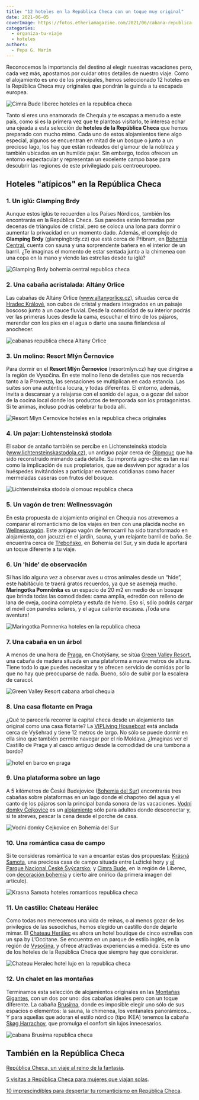 ```yaml
---
title: "12 hoteles en la República Checa con un toque muy original"
date: 2021-06-05
coverImage: https://fotos.etheriamagazine.com/2021/06/cabana-republica-checa.jpg
categories: 
  - organiza-tu-viaje
  - hoteles
authors: 
  - Pepa G. Marín
---
```


Reconocemos la importancia del destino al elegir nuestras vacaciones pero, cada vez más, 
apostamos por cuidar otros detalles de nuestro viaje. Como el alojamiento es uno de los 
principales, hemos seleccionado 12 hoteles en la República Checa muy originales que 
pondrán la guinda a tu escapada europea. 

![Cimra Bude liberec hoteles en la republica checa](https://fotos.etheriamagazine.com/2021/06/chequia-hotel-Cimra-bude.jpg "© Cimra Bude, en la región de Liberec.")

Tanto si eres una enamorada de Chequia y te escapas a menudo a este país, como si es la 
primera vez que te planteas visitarlo, te interesa echar una ojeada a esta selección de 
**hoteles de la República Checa** que hemos preparado con mucho mimo. Cada uno de estos 
alojamientos tiene algo especial, algunos se encuentran en mitad de un bosque o junto a 
un precioso lago, los hay que están rodeados del glamour de la nobleza y también 
ubicados en un humilde pajar. Sin embargo, todos ofrecen un entorno espectacular y 
representan un excelente campo base para descubrir las regiones de este privilegiado 
país centroeuropeo. 

## Hoteles "atípicos" en la República Checa

### 1\. Un iglú: Glamping Brdy

Aunque estos iglús te recuerden a los Países Nórdicos, también los encontrarás en la 
República Checa. Sus paredes están formadas por decenas de triángulos de cristal, pero 
se coloca una lona para dormir o aumentar la privacidad en un momento dado. Además, el 
complejo de **Glamping Brdy** (glampingbrdy.cz) que está cerca de Příbram, en [Bohemia 
Central](https://www.visitczechrepublic.com/es-ES/Destinations/Central-Bohemia), cuenta 
con sauna y una sorprendente bañera en el interior de un barril. ¿Te imaginas el momento 
de estar sentada junto a la chimenea con una copa en la mano y viendo las estrellas 
desde tu iglú? 

![Glamping Brdy bohemia central republica checa](https://fotos.etheriamagazine.com/2021/06/hoteles-republica-checa-Glamping-Brdy.jpg "© Glamping Brdy, en Bohemia Central.")

### 2\. Una cabaña acristalada: Altány Orlice

Las cabañas de Altány Orlice (www.altanyorlice.cz), situadas cerca de [Hradec 
Králové](https://www.visitczechrepublic.com/es-ES/Things-to-Do/Places/Landmarks/Cities/t-hradec-kralove), 
son cubos de cristal y madera integrados en un paisaje boscoso junto a un cauce fluvial. 
Desde la comodidad de su interior podrás ver las primeras luces desde la cama, escuchar 
el trino de los pájaros, merendar con los pies en el agua o darte una sauna finlandesa 
al anochecer. 

![cabanas republica checa Altany Orlice](https://fotos.etheriamagazine.com/2021/06/hoteles-republica-checa-Altany-Orlice.jpg "© Altány Orlice, cerca de Hradec Králové.")

### 3\. Un molino: Resort Mlýn Černovice

Para dormir en el **Resort Mlýn Černovice** (resortmlyn.cz) hay que dirigirse a la 
región de Vysočina. En este molino lleno de detalles que nos recuerda tanto a la 
Provenza, las sensaciones se multiplican en cada estancia. Las suites son una auténtica 
locura, y todas diferentes. El entorno, además, invita a descansar y a relajarse con el 
sonido del agua, o a gozar del sabor de la cocina local donde los productos de temporada 
son los protagonistas. Si te animas, incluso podrás celebrar tu boda allí. 

![Resort Mlyn Cernovice hoteles en la republica checa originales](https://fotos.etheriamagazine.com/2021/06/hoteles-en-chequia-molino.jpg "© Resort Mlýn Černovice.")

### 4\. Un pajar: Lichtensteinská stodola

El sabor de antaño también se percibe en Lichtensteinská stodola 
(www.lichtensteinskastodola.cz), un antiguo pajar cerca de [Olomouc](https://www.visitczechrepublic.com/es-ES/Things-to-Do/Places/Landmarks/Cities/t-olomouc) 
que ha sido reconstruido mimando cada detalle. Su impronta agro-chic es tan real como la 
implicación de sus propietarios, que se desviven por agradar a los huéspedes 
invitándoles a participar en tareas cotidianas como hacer mermeladas caseras con frutos 
del bosque. 

![Lichtensteinska stodola olomouc republica checa](https://fotos.etheriamagazine.com/2021/06/hoteles-republica-checa-Lichtensteinska-Stodola.jpg "© Lichtensteinská stodola, cerca de Olomouc.")

### 5\. Un vagón de tren: Wellnessvagón

En esta propuesta de alojamiento original en Chequia nos atrevemos a comparar el 
romanticismo de los viajes en tren con una plácida noche en [Wellnessvagón](https://wellnesslive.cz/vagon/). 
Este antiguo vagón de ferrocarril ha sido transformado en alojamiento, con jacuzzi en el 
jardín, sauna, y un relajante barril de baño. Se encuentra cerca de [Třeboňsko](https://www.visitczechrepublic.com/es-ES/Things-to-Do/Places/Summer-Sports/Hiking-and-Nordic-Walking/a-trebonsko), 
en Bohemia del Sur, y sin duda le aportará un toque diferente a tu viaje. 

### 6\. Un 'hide' de observación

Si has ido alguna vez a observar aves u otros animales desde un “hide”, este habitáculo 
te traerá gratos recuerdos, ya que se asemeja mucho. **Maringotka Pomněnka** es un 
espacio de 20 m2 en medio de un bosque que brinda todas las comodidades: cama amplia, 
edredón con relleno de lana de oveja, cocina completa y estufa de hierro. Eso sí, sólo 
podrás cargar el móvil con paneles solares, y el agua caliente escasea. ¡Toda una 
aventura! 

![Maringotka Pomnenka hoteles en la republica checa](https://fotos.etheriamagazine.com/2021/06/chequia-Maringotka-Pomnenka.jpg "© Maringotka Pomněnka.")

### 7\. Una cabaña en un árbol

A menos de una hora de [Praga](https://www.visitczechrepublic.com/es-ES/Things-to-Do/Places/Landmarks/Cities/a-prague-beauty), 
en Chotýšany, se sitúa [Green Valley 
Resort](http://www.green-valley.cz/resort-green-valley/?lang=es), una cabaña de madera 
situada en una plataforma a nueve metros de altura. Tiene todo lo que puedes necesitar y 
te ofrecen servicio de comidas por lo que no hay que preocuparse de nada. Bueno, sólo de 
subir por la escalera de caracol. 

![Green Valley Resort cabana arbol chequia](https://fotos.etheriamagazine.com/2021/06/chequia-GreenValleyResort.jpg "Green Valley Resort, cerca de Praga.")

### 8\. Una casa flotante en Praga  

¿Qué te parecería recorrer la capital checa desde un alojamiento tan original como una 
casa flotante? La [VIPLiving Houseboat](http://www.vipliving.cz/) está anclada cerca de 
Vyšehrad y tiene 12 metros de largo. No sólo se puede dormir en ella sino que también 
permite navegar por el río Moldava. ¿Imaginas ver el Castillo de Praga y al casco 
antiguo desde la comodidad de una tumbona a bordo? 

![hotel en barco en praga](https://fotos.etheriamagazine.com/2021/06/hoteles-praga-originales-VIPLiving-HouseBoat.jpg "©VIP Living Houseboat, un casa flotante en Praga.")

### 9\. Una plataforma sobre un lago

A 5 kilómetros de České Budejovice ([Bohemia del 
Sur](https://www.visitczechrepublic.com/es-ES/Destinations/South-Bohemia)) encontrarás 
tres cabañas sobre plataformas en un lago donde el chapoteo del agua y el canto de los 
pájaros son la principal banda sonora de las vacaciones. [Vodní domky 
Čejkovice](https://www.vodnidomkycejkovice.cz/en/introduction/) es un [alojamiento](https://www.amazingplaces.cz/en/amazing-places/vodni-domky-cejkovice-419) 
sólo para adultos donde desconectar y, si te atreves, pescar la cena desde el porche de 
casa. 

![Vodni domky Cejkovice en Bohemia del Sur](https://fotos.etheriamagazine.com/2021/06/chequia-Vodní-domky-Cejkovice.jpg "© Vodní domky Čejkovice, en Bohemia del Sur.")

### 10\. Una romántica casa de campo

Si te consideras romántica te van a encantar estas dos propuestas: [Krásná 
Samota](https://krasnasamota.cz/), una preciosa casa de campo situada entre Lužické hory 
y [el Parque Nacional České 
Švýcarsko](https://www.visitczechrepublic.com/es-ES/Things-to-Do/Places/Nature/Protected-Areas-and-National-Parks/c-bohemian-switzerland-national-park); 
y [Cimra Bude](https://cimrabude.cz/cimra-bude), en la región de Liberec, con [decoración 
bohemia](https://www.amazingplaces.cz/en/amazing-places/cimra-bude-509) y cierto aire 
onírico (la primera imagen del artículo). 

![Krasna Samota hoteles romanticos republica checa](https://fotos.etheriamagazine.com/2021/06/chequia-Krasna-Samota-1.jpg "© Casa de campo Krásná Samota.")

### 11\. Un castillo: Chateau Herálec

Como todas nos merecemos una vida de reinas, o al menos gozar de los privilegios de las 
susodichas, hemos elegido un castillo donde dejarte mimar. El [Chateau 
Herálec](https://www.chateauheralec.com/) es ahora un hotel boutique de cinco estrellas 
con un spa by L’Occitane. Se encuentra en un parque de estilo inglés, en la región de [Vysočina,](https://www.visitczechrepublic.com/es-ES/Things-to-Do/Places/Summer-Sports/Hiking-and-Nordic-Walking/a-vysocina) 
y ofrece atractivas experiencias a medida. Este es uno de los hoteles de la República 
Checa que siempre hay que considerar. 

![Chateau Heralec hotel lujo en la republica checa](https://fotos.etheriamagazine.com/2021/06/hoteles-republica-checa-Chateau-Heralec.jpg "© Chateau Herálec, un hotel de lujo en la República Checa.")

### 12\. Un chalet en las montañas

Terminamos esta selección de alojamientos originales en las [Montañas 
Gigantes](https://www.visitczechrepublic.com/es-ES/Things-to-Do/Places/Nature/Protected-Areas-and-National-Parks/c-krkonose-national-park), 
con un dos por uno: dos cabañas ideales pero con un toque diferente. La cabaña [Brusírna](https://www.amazingplaces.cz/en/amazing-places/brusirna-137), 
donde es imposible elegir uno sólo de sus espacios o elementos: la sauna, la chimenea, 
los ventanales panorámicos… Y para aquellas que adoran el estilo nórdico (tipo IKEA) 
tenemos la cabaña [Skøg 
Harrachov](https://www.amazingplaces.cz/en/amazing-places/skog-harrachov-360), que 
promulga el confort sin lujos innecesarios. 

![cabana Brusirna republica checa](https://fotos.etheriamagazine.com/2021/06/cabana-Brusirna-republica-checa.jpg "© Cabaña Brusírna, en las Montañas Gigantes.")

## También en la República Checa

[República Checa, un viaje al reino de la 
fantasía](https://etheriamagazine.com/2021/02/26/excursiones-magicas-desde-praga-republica-checa/). 

[5 visitas a República Checa para mujeres que viajan 
solas](https://etheriamagazine.com/2020/05/29/viajar-sola-a-republica-checa-visitas-y-consejos/). 

[10 imprescindibles para despertar tu romanticismo en República 
Checa](https://etheriamagazine.com/2018/12/11/10-estampas-romanticas-de-republica-checa/).

